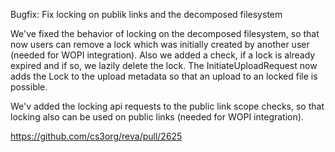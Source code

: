 Bugfix: Fix locking on publik links and the decomposed filesystem

We've fixed the behavior of locking on the decomposed filesystem, so that now
users can remove a lock which was initially created by another user (needed for WOPI integration).
Also we added a check, if a lock is already expired and if so, we lazily delete the lock.
The InitiateUploadRequest now adds the Lock to the upload metadata so that an upload to an
locked file is possible.

We'v added the locking api requests to the public link scope checks, so that locking
also can be used on public links (needed for WOPI integration).

https://github.com/cs3org/reva/pull/2625
